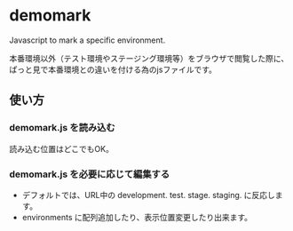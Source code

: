 # demomark
Javascript to mark a specific environment.

本番環境以外（テスト環境やステージング環境等）をブラウザで閲覧した際に、ぱっと見で本番環境との違いを付ける為のjsファイルです。

## 使い方

### demomark.js を読み込む
  <script src="demomark.js"></script>
読み込む位置はどこでもOK。

### demomark.js を必要に応じて編集する
- デフォルトでは、URL中の development. test. stage. staging. に反応します。
- environments に配列追加したり、表示位置変更したり出来ます。

